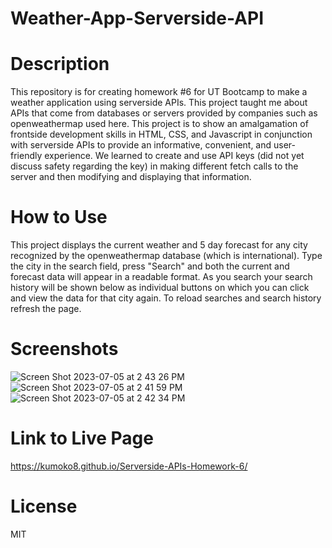# Weather-App-Serverside-API

# Description

This repository is for creating homework #6 for UT Bootcamp to make a weather application using serverside APIs. This project taught me about APIs that come from databases or servers provided by companies such as openweathermap used here. This project is to show an amalgamation of frontside development skills in HTML, CSS, and Javascript in conjunction with serverside APIs to provide an informative, convenient, and user-friendly experience. We learned to create and use API keys (did not yet discuss safety regarding the key) in making different fetch calls to the server and then modifying and displaying that information.

# How to Use
This project displays the current weather and 5 day forecast for any city recognized by the openweathermap database (which is international). Type the city in the search field, press "Search" and both the current and forecast data will appear in a readable format. As you search your search history will be shown below as individual buttons on which you can click and view the data for that city again. To reload searches and search history refresh the page.

# Screenshots
![Screen Shot 2023-07-05 at 2 43 26 PM](https://github.com/Kumoko8/Serverside-APIs-Homework-6/assets/131223690/46edce89-270f-485b-a509-ec8afc25fbe4)
![Screen Shot 2023-07-05 at 2 41 59 PM](https://github.com/Kumoko8/Serverside-APIs-Homework-6/assets/131223690/c60591e5-8904-48af-be91-7b2d27b30893)
![Screen Shot 2023-07-05 at 2 42 34 PM](https://github.com/Kumoko8/Serverside-APIs-Homework-6/assets/131223690/d641b346-6df7-4aab-a463-f4de45ec427c)



# Link to Live Page
https://kumoko8.github.io/Serverside-APIs-Homework-6/

# License
MIT
